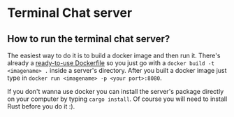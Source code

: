 # Terminal Chat server

## How to run the terminal chat server?
The easiest way to do it is to build a docker image and then run it. There's already a [ready-to-use Dockerfile](https://github.com/IDSaves/terminal-chat/blob/master/server/Dockerfile) so you just go with a `docker build -t <imagename> .` inside a server's directory. After you built a docker image just type in `docker run <imagename> -p <your port>:8080`.

If you don't wanna use docker you can install the server's package directly on your computer by typing `cargo install`. Of course you will need to install Rust before you do it :).
